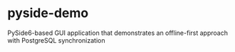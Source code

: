 # pyside-demo
PySide6-based GUI application that demonstrates an offline-first approach with PostgreSQL synchronization
